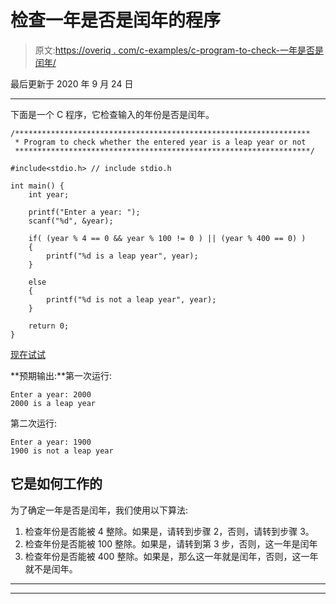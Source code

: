 # 检查一年是否是闰年的程序

> 原文:[https://overiq . com/c-examples/c-program-to-check-一年是否是闰年/](https://overiq.com/c-examples/c-program-to-check-whether-a-year-is-a-leap-year/)

最后更新于 2020 年 9 月 24 日

* * *

下面是一个 C 程序，它检查输入的年份是否是闰年。

```
/******************************************************************
 * Program to check whether the entered year is a leap year or not
 ******************************************************************/

#include<stdio.h> // include stdio.h

int main() {
    int year;    

    printf("Enter a year: ");
    scanf("%d", &year);

    if( (year % 4 == 0 && year % 100 != 0 ) || (year % 400 == 0) )
    {
        printf("%d is a leap year", year);
    }

    else
    {
        printf("%d is not a leap year", year);
    }

    return 0;
}

```

[现在试试](https://overiq.com/c-online-compiler/k7Y/)

**预期输出:**第一次运行:

```
Enter a year: 2000
2000 is a leap year

```

第二次运行:

```
Enter a year: 1900
1900 is not a leap year

```

## 它是如何工作的

为了确定一年是否是闰年，我们使用以下算法:

1.  检查年份是否能被 4 整除。如果是，请转到步骤 2，否则，请转到步骤 3。
2.  检查年份是否能被 100 整除。如果是，请转到第 3 步，否则，这一年是闰年
3.  检查年份是否能被 400 整除。如果是，那么这一年就是闰年，否则，这一年就不是闰年。

* * *

* * *